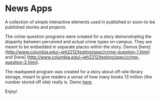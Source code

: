 # News Apps

A collection of simple interactive elements used in published or soon-to-be published stories and projects. 

The crime-question programs were created for a story demonstrating the disparity between perceived and actual crime types on campus. They are meant to be embedded in separate places within the story. Demos [here] (http://www.columbia.edu/~jeh2212/testing/spec/crime-question-1.html) and [here] (http://www.columbia.edu/~jeh2212/testing/spec/crime-question-2.html).

The readspeed program was created for a story about off-site library storage, meant to give readers a sense of how many books 13 million (the number stored off site) really is. Demo [here](http://www.columbia.edu/~jeh2212/testing/spec/readspeedtest.html). 

Enjoy!
